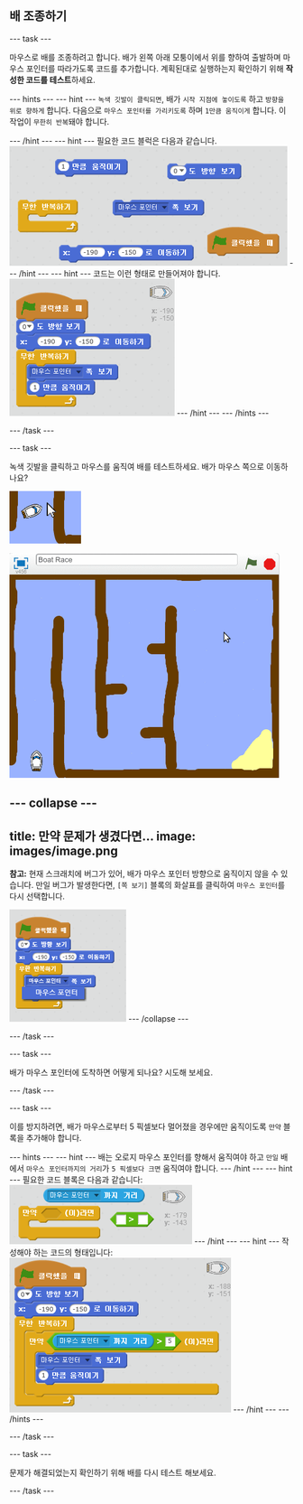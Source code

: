 ## 배 조종하기

--- task ---

마우스로 배를 조종하려고 합니다. 배가 왼쪽 아래 모퉁이에서 위를 향하여 출발하며 마우스 포인터를 따라가도록 코드를 추가합니다. 계획된대로 실행하는지 확인하기 위해 **작성한 코드를 테스트**하세요.

--- hints --- --- hint --- `녹색 깃발이 클릭되면`, 배가 `시작 지점에 놓이도록` 하고 `방향을 위로 향하게` 합니다. 다음으로 `마우스 포인터를 가리키도록` 하며 `1만큼 움직이게` 합니다. 이 작업이 `무한히 반복`돼야 합니다.

--- /hint --- --- hint --- 필요한 코드 블럭은 다음과 같습니다. ![screenshot](images/boat-move-blocks.png) --- /hint --- --- hint --- 코드는 이런 형태로 만들어져야 합니다. ![screenshot](images/boat-move-code.png) --- /hint --- --- /hints ---

--- /task ---

--- task ---

녹색 깃발을 클릭하고 마우스를 움직여 배를 테스트하세요. 배가 마우스 쪽으로 이동하나요?

![screenshot](images/boat-mouse.png)

![screenshot](images/boat-pointer-test-anim.gif)

--- collapse ---
---
title: 만약 문제가 생겼다면...
image: images/image.png
---
**참고:** 현재 스크래치에 버그가 있어, 배가 마우스 포인터 방향으로 움직이지 않을 수 있습니다. 만일 버그가 발생한다면, `[쪽 보기]` 블록의 화살표를 클릭하여 `마우스 포인터`를 다시 선택합니다.

![screenshot](images/boat-bug.png) --- /collapse ---

--- /task ---

--- task ---

배가 마우스 포인터에 도착하면 어떻게 되나요? 시도해 보세요.

--- /task ---

--- task ---

이를 방지하려면, 배가 마우스로부터 5 픽셀보다 멀어졌을 경우에만 움직이도록 `만약` 블록을 추가해야 합니다.

--- hints --- --- hint --- 배는 오로지 마우스 포인터를 향해서 움직여야 하고 `만일` 배에서 `마우스 포인터까지의 거리`가 `5 픽셀보다 크면` 움직여야 합니다. --- /hint --- --- hint --- 필요한 코드 블록은 다음과 같습니다: ![screenshot](images/boat-pointer-blocks.png) --- /hint --- --- hint --- 작성해야 하는 코드의 형태입니다: ![screenshot](images/boat-pointer-code.png) --- /hint --- --- /hints ---

--- /task ---

--- task ---

문제가 해결되었는지 확인하기 위해 배를 다시 테스트 해보세요.

--- /task ---